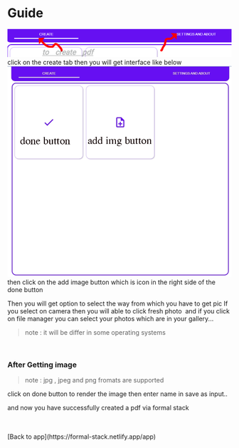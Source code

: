 # Guide

![navbar](navsc.png)
click on the create tab then you will get interface like below
![interface to create page in formal stack app](interface.png)
then click on the add image button which is icon in the right side of the done button



Then you will get option to select the way from which you have to get pic
If you select on camera then you will able to click fresh photo  and if you click on file manager you can select your photos which are in your gallery...
> note : it will be differ in some operating systems

<br>

### After Getting image

> note : jpg , jpeg and png fromats are supported

click on done button to render the image
then enter name in save as input..

and now you have successfully created a pdf via formal stack

<br>
<Br>
[Back to app](https://formal-stack.netlify.app/app)
